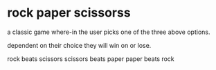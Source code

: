 # rock paper scissorss

a classic game where-in the user picks one of the three above options.

dependent on their choice they will win on or lose.

rock beats scissors
scissors beats paper
paper beats rock
